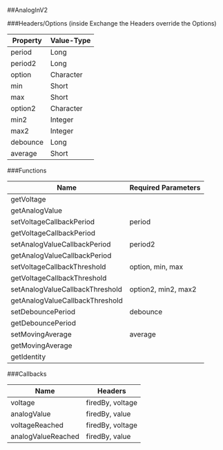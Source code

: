 ##AnalogInV2


###Headers/Options (inside Exchange the Headers override the Options)


| Property             | Value-Type                              |
|----------------------|-----------------------------------------|
|               period |       Long |
|              period2 |       Long |
|               option |  Character |
|                  min |      Short |
|                  max |      Short |
|              option2 |  Character |
|                 min2 |    Integer |
|                 max2 |    Integer |
|             debounce |       Long |
|              average |      Short |



###Functions

| Name                 | Required Parameters                      |
|----------------------|------------------------------------------|
|           getVoltage |                                          |
|       getAnalogValue |                                          |
| setVoltageCallbackPeriod |                                   period |
| getVoltageCallbackPeriod |                                          |
| setAnalogValueCallbackPeriod |                                  period2 |
| getAnalogValueCallbackPeriod |                                          |
| setVoltageCallbackThreshold |                         option, min, max |
| getVoltageCallbackThreshold |                                          |
| setAnalogValueCallbackThreshold |                      option2, min2, max2 |
| getAnalogValueCallbackThreshold |                                          |
|    setDebouncePeriod |                                 debounce |
|    getDebouncePeriod |                                          |
|     setMovingAverage |                                  average |
|     getMovingAverage |                                          |
|          getIdentity |                                          |




###Callbacks

| Name                 | Headers                                  |
|----------------------|------------------------------------------|
|              voltage |                         firedBy, voltage |
|          analogValue |                           firedBy, value |
|       voltageReached |                         firedBy, voltage |
|   analogValueReached |                           firedBy, value |


